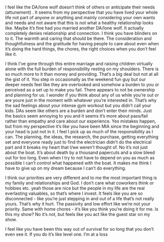 I feel like the DA/lone wolf doesn’t think of others or anticipate their needs (attunement) . It seems from my perspective that you have lived your whole life not part of anyone or anything and mainly considering your own wants and needs and not aware that this is not what a healthy relationship looks like. Maybe it’s fine had you married another DA/lone wolf. It actually completely denies relationship and connection. I think you have blinders on to it. The warmth and caring that should be there. The consideration and thoughtfulness and the gratitude for having people to care about even when it’s doing the hard things, the chores, the right choices when you don’t feel like it. 

  

I think I’ve gone through this entire marriage and raising children virtually alone with the full burden of responsibility resting on my shoulders. There is so much more to it than money and providing. That’s a big deal but not at all the gist of it. You step in occasionally as the weekend fun guy but our deeper needs feel like they are overlooked and somehow a burden to you or perceived as a set up to make you fail. There appears to not be ownership and planning for us. I wonder if you think about any of us while you’re out or are youre just in the moment with whatever you’re interested in. That’s why the sad feelings about your intense gym workout but you didn’t call your kids. DAs seem like others are a burden and don’t enter their minds. Just the basics seem annoying to you and it seems it’s more about pass/fail rather than empathy and care about our experience. Yes mistakes happen, but from my perspective it’s like you have been MIA since the beginning and your head is just not in it. I feel I pick up as much of the responsibility as I can. The planning, the ideas, the research, the purchase, getting everything set and everyone ready just to find the electrician didn’t do the electrical part and it breaks my heart that I/we weren’t thought of. No it’s not just about the boat. It’s about death by a thousand papercuts and a slow bleed out for too long. Even when I try to not have to depend on you as much as possible I can’t control what happened with the boat. It makes me think I have to give up on my dream because I can’t do everything. 

  

I think our priorities are very different and to me the most important thing is my family and relationships and God. I don’t care what coworkers think or hobbies etc. yeah those are nice but the people in my life are the real everlasting valuables, so that’s where I invest. It feels like you are so disconnected - like you’re just stepping in and out of a life that’s not really yours. That’s why it hurt. The passivity and low effort like we’re not your priority. Same with home chores - it’s like you think you’re doing it for me. Is this my show? No it’s not, but feels like you act like the guest star on my show. 

  

I feel like you have been this way out of survival for so long that you don’t even see it. If you do it’s like level one. I’m at a loss